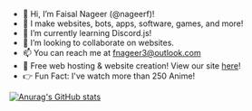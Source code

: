 - 👋 Hi, I’m Faisal Nageer (@nageerf)!
- 👀 I make websites, bots, apps, software, games, and more!
- 🌱 I’m currently learning Discord.js!
- 💞️ I’m looking to collaborate on websites.
- 📫 You can reach me at [fnageer3@outlook.com](mailto:fnageer3@outlook.com)
- 📣 Free web hosting & website creation! View our site [here](https://fnageer.ml/)!
- 👉 Fun Fact: I've watch more than 250 Anime!

[![Anurag's GitHub stats](https://github-readme-stats.vercel.app/api?username=nageerf)](https://github.com/anuraghazra/github-readme-stats)
